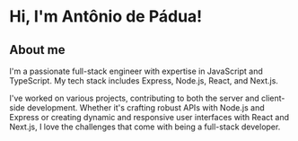 

# Hi, I'm Antônio de Pádua! 


##  About me
I'm a passionate full-stack engineer with expertise in JavaScript and TypeScript. My tech stack includes Express, Node.js, React, and Next.js.

I've worked on various projects, contributing to both the server and client-side development. Whether it's crafting robust APIs with Node.js and Express or creating dynamic and responsive user interfaces with React and Next.js, I love the challenges that come with being a full-stack developer.





